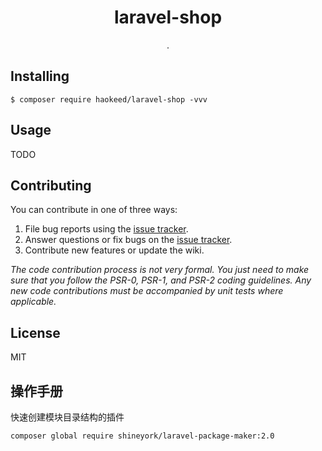 <h1 align="center"> laravel-shop </h1>

<p align="center"> .</p>


## Installing

```shell
$ composer require haokeed/laravel-shop -vvv
```

## Usage

TODO

## Contributing

You can contribute in one of three ways:

1. File bug reports using the [issue tracker](https://github.com/haokeed/laravel-shop/issues).
2. Answer questions or fix bugs on the [issue tracker](https://github.com/haokeed/laravel-shop/issues).
3. Contribute new features or update the wiki.

_The code contribution process is not very formal. You just need to make sure that you follow the PSR-0, PSR-1, and PSR-2 coding guidelines. Any new code contributions must be accompanied by unit tests where applicable._

## License

MIT

## 操作手册
快速创建模块目录结构的插件
```
composer global require shineyork/laravel-package-maker:2.0
```